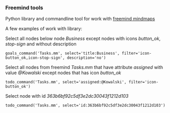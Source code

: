 ### Freemind tools

Python library and commandline tool for work with [freemind mindmaps](http://freemind.sourceforge.net/wiki/index.php/Main_Page)

A few examples of work with library:

Select all nodes below node _Business_ except nodes with icons _button_ok_, _stop-sign_ and without description
```
goals_command('Tasks.mm', select='title:Business', filter='icon-button_ok,icon-stop-sign', description='no')
```

Select all nodes from freemind _Tasks.mm_ that have attribute _assigned_ with value _@Kowalski_ except nodes that has icon _button_ok_
```
todo_command('Tasks.mm', select='assigned:@Kowalski', filter='icon-button_ok')
```

Select node with id _363b6bf92c5df3e2dc30043f1212d103_
```
todo_command('Tasks.mm', select='id:363b6bf92c5df3e2dc30043f1212d103')
```

